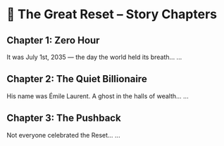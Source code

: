 # 📘 The Great Reset – Story Chapters

## Chapter 1: Zero Hour
It was July 1st, 2035 — the day the world held its breath...
...

## Chapter 2: The Quiet Billionaire
His name was Émile Laurent. A ghost in the halls of wealth...
...

## Chapter 3: The Pushback
Not everyone celebrated the Reset...
...

